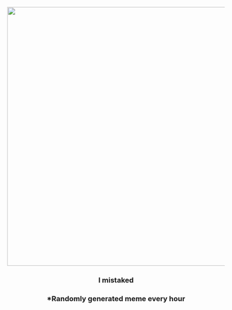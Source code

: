 <p align="center">
        <img src="https://i.redd.it/tmuj2egwkwx91.gif" width="600" height="600">
        </p>
        <h3 align="center">I mistaked</h3>
        <h3 align="center">*Randomly generated meme every hour</h3>
    